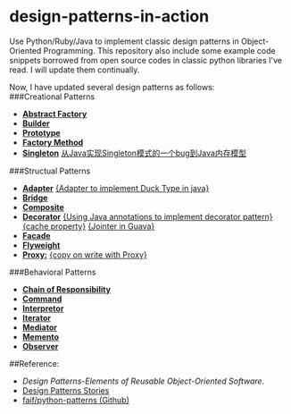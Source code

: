 design-patterns-in-action
===============
Use Python/Ruby/Java to implement classic design patterns in Object-Oriented Programming. This repository also include some example code snippets borrowed from open source codes in classic python libraries I've read. I will update them continually.    

Now, I have updated several design patterns as follows:  
###Creational Patterns
* [**Abstract Factory**](https://github.com/conndots/ddesign-patterns-in-action/tree/master/abstract%20factory)
* [**Builder**](https://github.com/conndots/design-patterns-in-action/tree/master/builder)
* [**Prototype**](https://github.com/conndots/design-patterns-in-action/tree/master/prototype)
* [**Factory Method**](https://github.com/conndots/design-patterns-in-action/tree/master/factory%20method)
* [**Singleton**](https://github.com/conndots/design-patterns-in-action/tree/master/singleton)  [从Java实现Singleton模式的一个bug到Java内存模型](https://github.com/conndots/design-patterns-in-action/tree/master/singleton/README.md)

###Structual Patterns  
* [**Adapter**](https://github.com/conndots/design-patterns-in-action/tree/master/adapter) [{Adapter to implement Duck Type in java}](https://github.com/conndots/design-patterns-in-action/tree/master/adapter/Adapter2Duck.java)
* [**Bridge**](https://github.com/conndots/design-patterns-in-action/tree/master/bridge)
* [**Composite**](https://github.com/conndots/design-patterns-in-action/tree/master/composite)
* [**Decorator**](https://github.com/conndots/design-patterns-in-action/tree/master/decorator) [{Using Java annotations to implement decorator pattern}](https://github.com/conndots/design-patterns-in-action/tree/master/decorator/RefactorTestUtil) [{cache property}](https://github.com/conndots/design-patterns-in-action/blob/master/decorator/cacheproperty.py) [{Jointer in Guava}](https://github.com/conndots/design-patterns-in-action/blob/master/decorator/Jointer.java)  
* [**Facade**](https://github.com/conndots/design-patterns-in-action/tree/master/facade)
* [**Flyweight**](https://github.com/conndots/design-patterns-in-action/tree/master/flyweight)
* [**Proxy:**](https://github.com/conndots/design-patterns-in-action/tree/master/proxy) [{copy on write with Proxy}](https://github.com/conndots/design-patterns-in-action/tree/master/proxy/proxy_copy_on_write.py)

###Behavioral Patterns  
* [**Chain of Responsibility**](https://github.com/conndots/design-patterns-in-action/tree/master/chain%20of%20responsibility)  
* [**Command**](https://github.com/conndots/design-patterns-in-action/tree/master/command)
* [**Interpretor**](https://github.com/conndots/design-patterns-in-action/tree/master/interpretor)  
* [**Iterator**](https://github.com/conndots/design-patterns-in-action/tree/master/iterator)  
* [**Mediator**](https://github.com/conndots/design-patterns-in-action/tree/master/mediator)
* [**Memento**](https://github.com/conndots/design-patterns-in-action/tree/master/memento)  
* [**Observer**](https://github.com/conndots/design-patterns-in-action/tree/master/observer)

##Reference:   
* *Design Patterns-Elements of Reusable Object-Oriented Software*.
* [Design Patterns Stories](http://www.programcreek.com/java-design-patterns-in-stories/)   
* [faif/python-patterns (Github)](https://github.com/faif/python-patterns)
